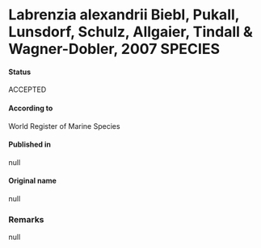 Labrenzia alexandrii Biebl, Pukall, Lunsdorf, Schulz, Allgaier, Tindall & Wagner-Dobler, 2007 SPECIES
=======

#### Status
ACCEPTED

#### According to
World Register of Marine Species

#### Published in
null

#### Original name
null

### Remarks
null